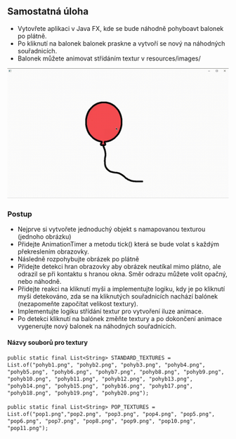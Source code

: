 ## Samostatná úloha
 - Vytovřete aplikaci v Java FX, kde se bude náhodně pohyboavt balonek po plátně.
 - Po kliknutí na balonek balonek praskne a vytvoří se nový na náhodných souřadnicích. 
 - Balonek můžete animovat střídáním textur v resources/images/

![screenshot](screenshot.gif)

### Postup
- Nejprve si vytvořete jednoduchý objekt s namapovanou texturou (jednoho obrázku)
- Přidejte AnimationTimer a metodu  tick() která se bude volat s každým překreslením obrazovky.
- Následně rozpohybujte obrázek po plátně
- Přidejte detekci hran obrazovky aby obrázek neutíkal mimo plátno, ale odrazil se při kontaktu s hranou okna. Směr odrazu můžete volit opačný, nebo náhodně.
- Přidejte reakci na kliknutí myši a implementujte logiku, kdy je po kliknutí myši detekováno, zda se na kliknutých souřadnicích nachází balónek (nezapomeňte započítat velikost textury).
- Implementujte logiku střídání textur pro vytvoření iluze animace. 
- Po detekci kliknutí na balónek změňte textury a po dokončení animace vygenerujte nový balonek na náhodných souřadnicích. 


#### Názvy souborů pro textury
```
public static final List<String> STANDARD_TEXTURES = List.of("pohyb1.png", "pohyb2.png", "pohyb3.png", "pohyb4.png", "pohyb5.png", "pohyb6.png", "pohyb7.png", "pohyb8.png", "pohyb9.png", "pohyb10.png", "pohyb11.png", "pohyb12.png", "pohyb13.png", "pohyb14.png", "pohyb15.png", "pohyb16.png", "pohyb17.png", "pohyb18.png", "pohyb19.png", "pohyb20.png");

public static final List<String> POP_TEXTURES = List.of("pop1.png","pop2.png", "pop3.png", "pop4.png", "pop5.png", "pop6.png", "pop7.png", "pop8.png", "pop9.png", "pop10.png", "pop11.png");
```

